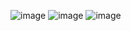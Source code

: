 ![image](https://github.com/user-attachments/assets/11a94dce-57f5-4108-9ae5-83ef12a6b6d5)
![image](https://github.com/user-attachments/assets/02970fc1-a0fe-480c-9562-672a9ae25a35)
![image](https://github.com/user-attachments/assets/2010e813-7213-4619-bed6-8bec3c4fd196)

